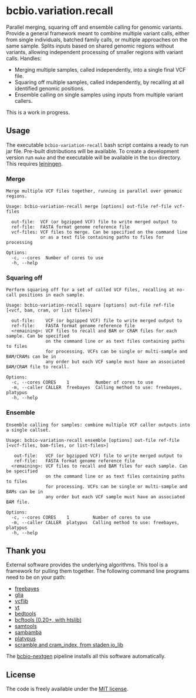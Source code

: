 # bcbio.variation.recall

Parallel merging, squaring off and ensemble calling for genomic variants.
Provide a general framework meant to combine multiple variant calls, either from
single individuals, batched family calls, or multiple approaches on the same
sample. Splits inputs based on shared genomic regions without variants, allowing
independent processing of smaller regions with variant calls. Handles:

- Merging multiple samples, called independently, into a single final VCF file.
- Squaring off multiple samples, called independently, by recalling at all
  identified genomic positions.
- Ensemble calling on single samples using inputs from multiple variant callers.

This is a work in progress.

## Usage

The executable `bcbio-variation-recall` bash script contains a ready to run jar
file. Pre-built distributions will be available. To create a development version
run `make` and the executable will be available in the `bin` directory. This
requires [leiningen].

[leiningen]: http://leiningen.org/

### Merge

    Merge multiple VCF files together, running in parallel over genomic regions.

    Usage: bcbio-variation-recall merge [options] out-file ref-file vcf-files

      out-file:  VCF (or bgzipped VCF) file to write merged output to
      ref-file:  FASTA format genome reference file
      vcf-files: VCF files to merge. Can be specified on the command line
                 or as a text file containing paths to files for processing

    Options:
      -c, --cores  Number of cores to use
      -h, --help

### Squaring off

    Perform squaring off for a set of called VCF files, recalling at no-call positions in each sample.

    Usage: bcbio-variation-recall square [options] out-file ref-file [<vcf, bam, cram, or list files>]

      out-file:    VCF (or bgzipped VCF) file to write merged output to
      ref-file:    FASTA format genome reference file
      <remaining>: VCF files to recall and BAM or CRAM files for each sample. Can be specified
                   on the command line or as text files containing paths to files
                   for processing. VCFs can be single or multi-sample and BAM/CRAMs can be in
                   any order but each VCF sample must have an associated BAM/CRAM file to recall.

    Options:
      -c, --cores CORES    1          Number of cores to use
      -m, --caller CALLER  freebayes  Calling method to use: freebayes, platypus
      -h, --help

### Ensemble

    Ensemble calling for samples: combine multiple VCF caller outputs into a single callset.

    Usage: bcbio-variation-recall ensemble [options] out-file ref-file [<vcf-files, bam-files, or list-files>]

       out-file:   VCF (or bgzipped VCF) file to write merged output to
       ref-file:   FASTA format genome reference file
      <remaining>: VCF files to recall and BAM files for each sample. Can be specified
                   on the command line or as text files containing paths to files
                   for processing. VCFs can be single or multi-sample and BAMs can be in
                   any order but each VCF sample must have an associated BAM file.

    Options:
      -c, --cores CORES    1         Number of cores to use
      -m, --caller CALLER  platypus  Calling method to use: freebayes, platypus
      -h, --help

## Thank you

External software provides the underlying algorithms. This tool is a framework
for pulling them together. The following command line programs need to be on
your path:

- [freebayes][freebayes]
- [glia][glia]
- [vcflib][vcflib]
- [vt]
- [bedtools][bedtools]
- [bcftools (0.20+, with htslib)][bcftools]
- [samtools][samtools]
- [sambamba]
- [platypus]
- [scramble and cram_index, from staden io_lib][scramble]

The [bcbio-nextgen][bcbio-nextgen] pipeline installs all this software automatically.

[bcbio-nextgen]: https://github.com/chapmanb/bcbio-nextgen
[bedtools]: http://bedtools.readthedocs.org/en/latest/
[vcflib]: https://github.com/ekg/vcflib
[bcftools]: https://github.com/samtools/bcftools
[freebayes]: https://github.com/ekg/freebayes
[glia]: https://github.com/ekg/glia
[samtools]: http://samtools.sourceforge.net/
[platypus]: http://www.well.ox.ac.uk/platypus
[vt]: https://github.com/atks/vt
[scramble]: http://sourceforge.net/projects/staden/files/io_lib/
[sambamba]: https://github.com/lomereiter/sambamba

## License

The code is freely available under the [MIT license][l1].

[l1]: http://www.opensource.org/licenses/mit-license.html
